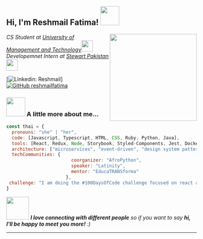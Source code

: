 
<h2> Hi, I'm Reshmail Fatima! <img src="https://media.giphy.com/media/mGcNjsfWAjY5AEZNw6/giphy.gif" width="50"></h2>
<img align='right' src="https://media.giphy.com/media/ieyl9zmCjO4b4t6qoY/giphy.gif" width="230">
<p><em>CS Student at <a href="https://www.umt.edu.pk/">University of Management and Technology</a><img src="https://media.giphy.com/media/fYSnHlufseco8Fh93Z/giphy.gif" width="30"></br>Developemnet Intern at <a href="https://www.stewart.com/en/pk">Stewart Pakistan</a><img src="https://media.giphy.com/media/WUlplcMpOCEmTGBtBW/giphy.gif" width="30"> 
</em></p>

[![Linkedin: Reshmail](https://img.shields.io/badge/-thaianebraga-blue?style=flat-square&logo=Linkedin&logoColor=white&link=(https://www.linkedin.com/in/reshmail-fatima-b79620227/))]
[![GitHub reshmailfatima](https://img.shields.io/github/followers/thaiane?label=follow&style=social)](https://github.com/reshmailfatima)


### <img src="https://media.giphy.com/media/VgCDAzcKvsR6OM0uWg/giphy.gif" width="50"> A little more about me...  

```javascript
const thai = {
  pronouns: "she" | "her",
  code: [Javascript, Typescript, HTML, CSS, Ruby, Python, Java],
  tools: [React, Redux, Node, Storybook, Styled-Components, Jest, Docker],
  architecture: ["microservices", "event-driven", "design system pattern"],
  techCommunities: {
                        coorganizer: "AfroPython",
                        speaker: "Latinity",
                        mentor: "EducaTRANSforma"
                      },
 challenge: "I am doing the #100DaysOfCode challenge focused on react and typescript"
}
```

<img src="https://media.giphy.com/media/LnQjpWaON8nhr21vNW/giphy.gif" width="60"> <em><b>I love connecting with different people</b> so if you want to say <b>hi, I'll be happy to meet you more!</b> :)</em>

---
